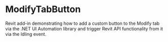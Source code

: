 ModifyTabButton
===============

Revit add-in demonstrating how to add a custom button to the Modify tab via the .NET UI Automation library and trigger Revit API functionality from it via the Idling event.
